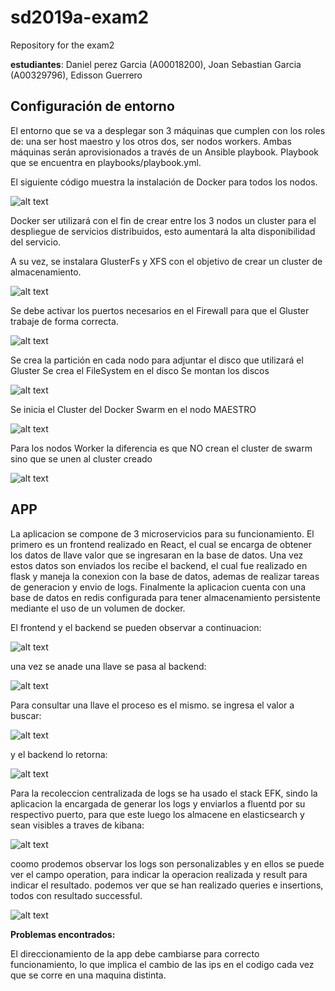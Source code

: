 # sd2019a-exam2
Repository for the exam2

**estudiantes**: Daniel perez Garcia (A00018200), Joan Sebastian Garcia (A00329796), Edisson Guerrero

## Configuración de entorno

El entorno que se va a desplegar son 3 máquinas que cumplen con los roles de: una ser host maestro y los otros dos, ser nodos workers. Ambas máquinas serán aprovisionados a través de un Ansible playbook. Playbook que se encuentra en playbooks/playbook.yml.

El siguiente código muestra la instalación de Docker para todos los nodos.

![alt text](https://github.com/Danielperga97/sd2019a-exam2/blob/danielperga97/images/a1.PNG)

Docker ser utilizará con el fin de crear entre los 3 nodos un cluster para el despliegue de servicios distribuidos, esto aumentará la alta disponibilidad del servicio.

A su vez, se instalara GlusterFs y XFS con el objetivo de crear un cluster de almacenamiento.

![alt text](https://github.com/Danielperga97/sd2019a-exam2/blob/danielperga97/images/a2.PNG)

Se debe activar los puertos necesarios en el Firewall para que el Gluster trabaje de forma correcta.

![alt text](https://github.com/Danielperga97/sd2019a-exam2/blob/danielperga97/images/a3.PNG)

Se crea la partición en cada nodo para adjuntar el disco que utilizará el Gluster
Se crea el FileSystem en el disco 
Se montan los discos

![alt text](https://github.com/Danielperga97/sd2019a-exam2/blob/danielperga97/images/a4.PNG)

Se inicia el Cluster del Docker Swarm en el nodo MAESTRO

![alt text](https://github.com/Danielperga97/sd2019a-exam2/blob/danielperga97/images/a5.PNG)

Para los nodos Worker la diferencia es que NO crean el cluster de swarm sino que se unen al cluster creado

![alt text](https://github.com/Danielperga97/sd2019a-exam2/blob/danielperga97/images/a7.PNG)

## APP

La aplicacion se compone de 3 microservicios para su funcionamiento. El primero es un frontend realizado en React, el cual se encarga de obtener los datos de llave valor que se ingresaran en la base de datos. Una vez estos datos son enviados los recibe el backend, el cual fue realizado en flask y maneja la conexion con la base de datos, ademas de realizar tareas de generacion y envio de logs. Finalmente la aplicacion cuenta con una base de datos en redis configurada para tener almacenamiento persistente mediante el uso de un volumen de docker.

El frontend y el backend se pueden observar a continuacion:

![alt text](https://github.com/Danielperga97/sd2019a-exam2/blob/danielperga97/images/c2.PNG)

una vez se anade una llave se pasa al backend:

![alt text](https://github.com/Danielperga97/sd2019a-exam2/blob/danielperga97/images/c3.PNG)

Para consultar una llave el proceso es el mismo. se ingresa el valor a buscar:

![alt text](https://github.com/Danielperga97/sd2019a-exam2/blob/danielperga97/images/c4.PNG)

y el backend lo retorna:

![alt text](https://github.com/Danielperga97/sd2019a-exam2/blob/danielperga97/images/c5.PNG)


Para la recoleccion centralizada de logs se ha usado el stack EFK, sindo la aplicacion la encargada de generar los logs y enviarlos a fluentd por su respectivo puerto, para que este luego los almacene en elasticsearch y sean visibles a traves de kibana:

![alt text](https://github.com/Danielperga97/sd2019a-exam2/blob/danielperga97/images/c6.PNG)

coomo prodemos observar los logs son personalizables y en ellos se puede ver el campo operation, para indicar la operacion realizada y result para indicar el resultado. podemos ver que se han realizado queries e insertions, todos con resultado successful.

![alt text](https://github.com/Danielperga97/sd2019a-exam2/blob/danielperga97/images/c7.PNG)

**Problemas encontrados:** 

El direccionamiento de la app debe cambiarse para correcto funcionamiento, lo que implica el cambio de las ips en el codigo cada vez que se corre en una maquina distinta.
